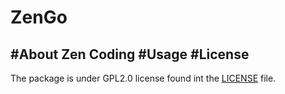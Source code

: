 ZenGo
=====
#About Zen Coding
#Usage
#License
---
The package is under GPL2.0 license found int the [LICENSE](https://github.com/sakeven/ZenGo/blob/master/LICENSE) file.